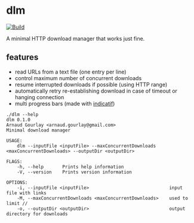# dlm
[![Build](https://github.com/agourlay/dlm/actions/workflows/ci.yml/badge.svg)](https://github.com/agourlay/dlm/actions/workflows/ci.yml)

A minimal HTTP download manager that works just fine.

## features

- read URLs from a text file (one entry per line)
- control maximum number of concurrent downloads
- resume interrupted downloads if possible (using HTTP range)
- automatically retry re-establishing download in case of timeout or hanging connection
- multi progress bars (made with [indicatif](https://github.com/mitsuhiko/indicatif))

```
./dlm --help
dlm 0.1.0
Arnaud Gourlay <arnaud.gourlay@gmail.com>
Minimal download manager

USAGE:
    dlm --inputFile <inputFile> --maxConcurrentDownloads <maxConcurrentDownloads> --outputDir <outputDir>

FLAGS:
    -h, --help       Prints help information
    -V, --version    Prints version information

OPTIONS:
    -i, --inputFile <inputFile>                              input file with links
    -M, --maxConcurrentDownloads <maxConcurrentDownloads>    used to limit //
    -o, --outputDir <outputDir>                              output directory for downloads
```